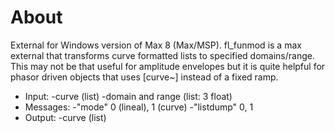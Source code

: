# About

External for Windows version of Max 8 (Max/MSP). fl_funmod is a max external that transforms curve formatted lists to specified domains/range. This may not be that useful for amplitude envelopes but it is quite helpful for phasor driven objects that uses [curve~] instead of a fixed ramp.

- Input: 
	-curve (list)
	-domain and range (list: 3 float)
- Messages: 
	-"mode" 0 (lineal), 1 (curve)
	-"listdump" 0, 1
- Output:
	-curve (list)